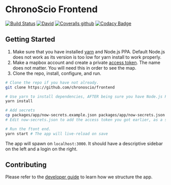 # ChronoScio Frontend
[![Build Status](https://travis-ci.org/chronoscio/frontend.svg?branch=master)](https://travis-ci.org/chronoscio/frontend)
[![David](https://img.shields.io/david/chronoscio/frontend.svg?path=packages%2Fapp)](https://david-dm.org/chronoscio/frontend?path=packages/app)
[![Coveralls github](https://img.shields.io/coveralls/github/chronoscio/frontend.svg)](https://coveralls.io/github/chronoscio/frontend)
[![Codacy Badge](https://api.codacy.com/project/badge/Grade/7106e9407f3843ee93e204d65229fff9)](https://www.codacy.com/app/amaurymartiny/frontend?utm_source=github.com&utm_medium=referral&utm_content=chronoscio/frontend&utm_campaign=Badge_Grade)


## Getting Started
1) Make sure that you have installed [yarn](https://yarnpkg.com/lang/en/docs/install/#debian-stable) and Node.js PPA. Default Node.js does not work as its version is too low for yarn install to work properly.
2) Make a mapbox account and create a private [access token](https://www.mapbox.com/account/access-tokens). The name does not matter. You will need this in order to see the map.
3) Clone the repo, install, configure, and run.
```bash
# Clone the repo if you have not already.
git clone https://github.com/chronoscio/frontend

# Use yarn to install dependencies, AFTER being sure you have Node.js PPA.
yarn install

# Add secrets
cp packages/app/now-secrets.example.json packages/app/now-secrets.json
# Edit now-secrets.json to add the access token you got earlier, as a string.

# Run the ftont end.
yarn start # The app will live-reload on save
```

The app will spawn on `localhost:3000`. It should have a descriptive sidebar on the left and a login on the right.

## Contributing

Please refer to the [developer guide](./docs/DEVELOPER.md) to learn how we structure the app.
